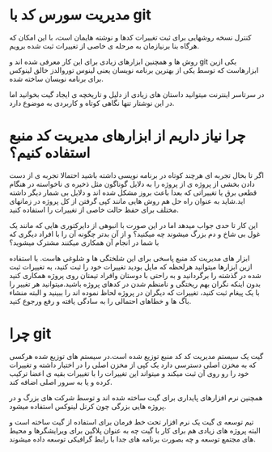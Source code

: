 مدیریت سورس کد با git
====

کنترل نسخه روشهایی برای ثبت تغییرات کدها و نوشته هایمان است، با این امکان که هرگاه بنا برنیازمان به مرحله ی خاصی از تغییرات ثبت شده برویم.

روش ها و همچنین ابزارهای زیادی برای این کار معرفی شده اند و git  یکی ازین ابزارهاست که توسط یکی از بهترین برنامه نویسان یعنی لینوس توروالدز خالق لینوکس برای برنامه نویسان ساخته شده.

در سرتاسر اینترنت میتوانید داستان های زیادی از دلیل و تاریخچه ی ایجاد گیت بخوانید اما در این نوشتار تنها نگاهی کوتاه و کاربردی به موضوع دارد.

چرا نیاز داریم از ابزارهای مدیریت کد منبع استفاده کنیم؟
====

اگر تا بحال تجربه ای هرچند کوتاه در برنامه نویسی داشته باشید احتمالا تجربه ی از دست دادن بخشی از پروژه ی از پروژه را به دلایل گوناگون مثل ذخیره ی ناخواسته در هنگام قطعی برق یا تغییراتی که بعدا باعث بروز مشکل شده اند و دلایل بی شمار دیگر داشته اید.شاید به عنوان راه حل هم روش هایی مانند کپی گرفتن از کل پروژه در زمانهای مختلف برای حفظ حالت خاصی از تغییرات را استفاده کنید.

این کار تا حدی جواب میدهد اما در این صورت با انبوهی از دایرکتوری هایی که مانند یک غول بی شاخ و دم بزرگ میشوند چه میکنید؟ و از آن بدتر چگونه آن را با افراد دیگری که با شما در انجام آن همکاری میکنند مشترک میشوید؟

ابزار های مدیریت کد منبع پاسخی برای این شلختگی ها و شلوغی هاست. با استفاده ازین ابزارها میتوانید هرلحظه که مایل بودید تغییرات خود را ثبت کنید، به تغییرات ثبت شده در گذشته را برگردانید و به راحتی با دوستان وافراد تیمتان روی پروژه همکاری کنید بدون اینکه نگران بهم ریختگی و نامنظم شدن در کدهای پروژه باشید.میتوانید هر تغییر را با یک پیغام ثبت کنید، تغییرات که دیگران در پروژه لحاظ نموده اند را ببینید و البته منشاء باگ ها و خطاهای احتمالی را به سادگی یافته و رفع ورجوع کنید.


چرا git
====
گیت یک سیستم مدیریت کد کد منبع توزیع شده است.در سیستم های توزیع شده هرکسی که به مخزن اصلی دسترسی دارد یک کپی از مخزن اصلی را در اختیار داشته و تغییرات خود را رو روی آن ثبت میکند و میتواند این تغییرات را با تغییرات بقیه ی اعضا ترکیب کرده و یا به سرور اصلی اضافه کند.

همچنین نرم افزارهای پایداری برای گیت ساخته شده اند و توسط شرکت های بزرگ و در پروژه هایی بزرگی چون کرنل لینوکس استفاده میشود.

تیم توسعه ی گیت یک نرم افزار تحت خط فرمان برای استفاده از گیت ساخته است و البته پروژه های زیادی هم برای کار با گیت چه به عنوان پلاگین برای ویرایشگرها و محیط های مجتمع توسعه و چه بصورت برنامه های جدا با رابط گرافیکی توسعه داده میشوند.